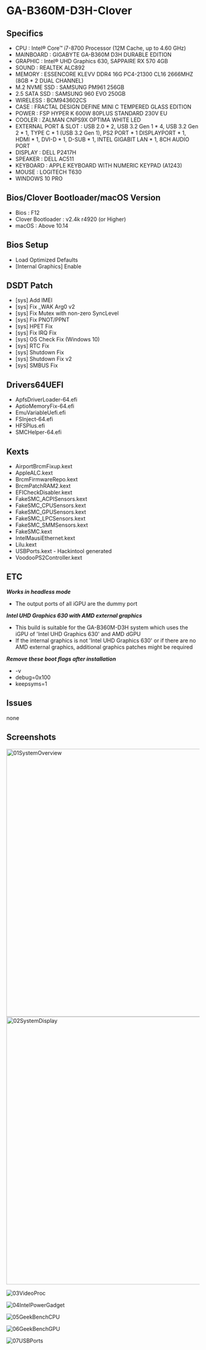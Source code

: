 # GA-B360M-D3H-Clover

## Specifics

- CPU : Intel® Core™ i7-8700 Processor (12M Cache, up to 4.60 GHz)
- MAINBOARD : GIGABYTE GA-B360M D3H DURABLE EDITION
- GRAPHIC : Intel® UHD Graphics 630, SAPPAIRE RX 570 4GB
- SOUND : REALTEK ALC892
- MEMORY : ESSENCORE KLEVV DDR4 16G PC4-21300 CL16 2666MHZ (8GB * 2 DUAL CHANNEL)
- M.2 NVME SSD : SAMSUNG PM961 256GB
- 2.5 SATA SSD : SAMSUNG 960 EVO 250GB
- WIRELESS : BCM943602CS
- CASE : FRACTAL DESIGN DEFINE MINI C TEMPERED GLASS EDITION
- POWER : FSP HYPER K 600W 80PLUS STANDARD 230V EU
- COOLER : ZALMAN CNPS9X OPTIMA WHITE LED
- EXTERNAL PORT & SLOT : USB 2.0 * 2, USB 3.2 Gen 1 * 4, USB 3.2 Gen 2 * 1, TYPE C * 1 (USB 3.2 Gen 1), PS2 PORT * 1 DISPLAYPORT * 1, HDMI * 1, DVI-D * 1, D-SUB * 1, INTEL GIGABIT LAN * 1, 8CH AUDIO PORT
- DISPLAY : DELL P2417H
- SPEAKER : DELL AC511
- KEYBOARD : APPLE KEYBOARD WITH NUMERIC KEYPAD (A1243)
- MOUSE : LOGITECH T630
- WINDOWS 10 PRO


## Bios/Clover Bootloader/macOS Version

- Bios : F12
- Clover Bootloader : v2.4k r4920 (or Higher)
- macOS : Above 10.14


## Bios Setup

- Load Optimized Defaults
- [Internal Graphics] Enable


## DSDT Patch

- [sys] Add IMEI
- [sys] Fix _WAK Arg0 v2
- [sys] Fix Mutex with non-zero SyncLevel
- [sys] Fix PNOT/PPNT
- [sys] HPET Fix
- [sys] Fix IRQ Fix
- [sys] OS Check Fix (Windows 10)
- [sys] RTC Fix
- [sys] Shutdown Fix
- [sys] Shutdown Fix v2
- [sys] SMBUS Fix


## Drivers64UEFI

- ApfsDriverLoader-64.efi
- AptioMemoryFix-64.efi
- EmuVariableUefi.efi
- FSInject-64.efi
- HFSPlus.efi
- SMCHelper-64.efi


## Kexts

- AirportBrcmFixup.kext
- AppleALC.kext
- BrcmFirmwareRepo.kext
- BrcmPatchRAM2.kext
- EFICheckDisabler.kext
- FakeSMC_ACPISensors.kext
- FakeSMC_CPUSensors.kext
- FakeSMC_GPUSensors.kext
- FakeSMC_LPCSensors.kext
- FakeSMC_SMMSensors.kext
- FakeSMC.kext
- IntelMausiEthernet.kext
- Lilu.kext
- USBPorts.kext    -    Hackintool generated
- VoodooPS2Controller.kext


## ETC

***Works in headless mode***
- The output ports of all iGPU are the dummy port

***Intel UHD Graphics 630 with AMD external graphics***
- This build is suitable for the GA-B360M-D3H system which uses the iGPU of 'Intel UHD Graphics 630' and AMD dGPU
- If the internal graphics is not 'Intel UHD Graphics 630' or if there are no AMD external graphics, additional graphics patches might be required

***Remove these boot flags after installation***
- -v
- debug=0x100
- keepsyms=1


## Issues
none

## Screenshots

<img width="698" alt="01SystemOverview" src="https://user-images.githubusercontent.com/46496967/60285360-bf701700-9948-11e9-916b-af54a5a76fa1.png">

<img width="698" alt="02SystemDisplay" src="https://user-images.githubusercontent.com/46496967/60285249-7a4be500-9948-11e9-846b-0245575f76f0.png">

![03VideoProc](https://user-images.githubusercontent.com/46496967/60286879-81282700-994b-11e9-9b40-0f146f05ece0.png)

![04IntelPowerGadget](https://user-images.githubusercontent.com/46496967/60286878-81282700-994b-11e9-848d-7af1ea613dbb.png)

![05GeekBenchCPU](https://user-images.githubusercontent.com/46496967/60286876-808f9080-994b-11e9-9e72-c733238407fa.png)

![06GeekBenchGPU](https://user-images.githubusercontent.com/46496967/60286873-808f9080-994b-11e9-9543-2c24fbafdce2.png)

![07USBPorts](https://user-images.githubusercontent.com/46496967/60286872-7ff6fa00-994b-11e9-8f46-c7815c39a556.png)